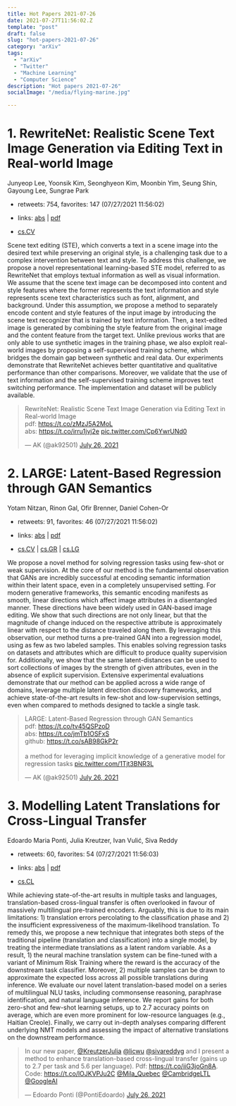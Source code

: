 ```yaml
---
title: Hot Papers 2021-07-26
date: 2021-07-27T11:56:02.Z
template: "post"
draft: false
slug: "hot-papers-2021-07-26"
category: "arXiv"
tags:
  - "arXiv"
  - "Twitter"
  - "Machine Learning"
  - "Computer Science"
description: "Hot papers 2021-07-26"
socialImage: "/media/flying-marine.jpg"

---
```


# 1. RewriteNet: Realistic Scene Text Image Generation via Editing Text in  Real-world Image

Junyeop Lee, Yoonsik Kim, Seonghyeon Kim, Moonbin Yim, Seung Shin, Gayoung Lee, Sungrae Park

- retweets: 754, favorites: 147 (07/27/2021 11:56:02)

- links: [abs](https://arxiv.org/abs/2107.11041) | [pdf](https://arxiv.org/pdf/2107.11041)
- [cs.CV](https://arxiv.org/list/cs.CV/recent)

Scene text editing (STE), which converts a text in a scene image into the desired text while preserving an original style, is a challenging task due to a complex intervention between text and style. To address this challenge, we propose a novel representational learning-based STE model, referred to as RewriteNet that employs textual information as well as visual information. We assume that the scene text image can be decomposed into content and style features where the former represents the text information and style represents scene text characteristics such as font, alignment, and background. Under this assumption, we propose a method to separately encode content and style features of the input image by introducing the scene text recognizer that is trained by text information. Then, a text-edited image is generated by combining the style feature from the original image and the content feature from the target text. Unlike previous works that are only able to use synthetic images in the training phase, we also exploit real-world images by proposing a self-supervised training scheme, which bridges the domain gap between synthetic and real data. Our experiments demonstrate that RewriteNet achieves better quantitative and qualitative performance than other comparisons. Moreover, we validate that the use of text information and the self-supervised training scheme improves text switching performance. The implementation and dataset will be publicly available.

<blockquote class="twitter-tweet"><p lang="en" dir="ltr">RewriteNet: Realistic Scene Text Image Generation via Editing Text in Real-world Image<br>pdf: <a href="https://t.co/zMzJ5A2MoL">https://t.co/zMzJ5A2MoL</a><br>abs: <a href="https://t.co/irru1jvj2e">https://t.co/irru1jvj2e</a> <a href="https://t.co/Cp6YwrUNd0">pic.twitter.com/Cp6YwrUNd0</a></p>&mdash; AK (@ak92501) <a href="https://twitter.com/ak92501/status/1419460645016195077?ref_src=twsrc%5Etfw">July 26, 2021</a></blockquote>
<script async src="https://platform.twitter.com/widgets.js" charset="utf-8"></script>




# 2. LARGE: Latent-Based Regression through GAN Semantics

Yotam Nitzan, Rinon Gal, Ofir Brenner, Daniel Cohen-Or

- retweets: 91, favorites: 46 (07/27/2021 11:56:02)

- links: [abs](https://arxiv.org/abs/2107.11186) | [pdf](https://arxiv.org/pdf/2107.11186)
- [cs.CV](https://arxiv.org/list/cs.CV/recent) | [cs.GR](https://arxiv.org/list/cs.GR/recent) | [cs.LG](https://arxiv.org/list/cs.LG/recent)

We propose a novel method for solving regression tasks using few-shot or weak supervision. At the core of our method is the fundamental observation that GANs are incredibly successful at encoding semantic information within their latent space, even in a completely unsupervised setting. For modern generative frameworks, this semantic encoding manifests as smooth, linear directions which affect image attributes in a disentangled manner. These directions have been widely used in GAN-based image editing. We show that such directions are not only linear, but that the magnitude of change induced on the respective attribute is approximately linear with respect to the distance traveled along them. By leveraging this observation, our method turns a pre-trained GAN into a regression model, using as few as two labeled samples. This enables solving regression tasks on datasets and attributes which are difficult to produce quality supervision for. Additionally, we show that the same latent-distances can be used to sort collections of images by the strength of given attributes, even in the absence of explicit supervision. Extensive experimental evaluations demonstrate that our method can be applied across a wide range of domains, leverage multiple latent direction discovery frameworks, and achieve state-of-the-art results in few-shot and low-supervision settings, even when compared to methods designed to tackle a single task.

<blockquote class="twitter-tweet"><p lang="en" dir="ltr">LARGE: Latent-Based Regression through GAN Semantics<br>pdf: <a href="https://t.co/tv45QSPzoD">https://t.co/tv45QSPzoD</a><br>abs: <a href="https://t.co/jmTb1OSFxS">https://t.co/jmTb1OSFxS</a><br>github: <a href="https://t.co/sAB98GkP2r">https://t.co/sAB98GkP2r</a><br><br>a method for leveraging implicit knowledge of a generative model for regression tasks <a href="https://t.co/1Tjt3BNR3L">pic.twitter.com/1Tjt3BNR3L</a></p>&mdash; AK (@ak92501) <a href="https://twitter.com/ak92501/status/1419458946474070020?ref_src=twsrc%5Etfw">July 26, 2021</a></blockquote>
<script async src="https://platform.twitter.com/widgets.js" charset="utf-8"></script>




# 3. Modelling Latent Translations for Cross-Lingual Transfer

Edoardo Maria Ponti, Julia Kreutzer, Ivan Vulić, Siva Reddy

- retweets: 60, favorites: 54 (07/27/2021 11:56:03)

- links: [abs](https://arxiv.org/abs/2107.11353) | [pdf](https://arxiv.org/pdf/2107.11353)
- [cs.CL](https://arxiv.org/list/cs.CL/recent)

While achieving state-of-the-art results in multiple tasks and languages, translation-based cross-lingual transfer is often overlooked in favour of massively multilingual pre-trained encoders. Arguably, this is due to its main limitations: 1) translation errors percolating to the classification phase and 2) the insufficient expressiveness of the maximum-likelihood translation. To remedy this, we propose a new technique that integrates both steps of the traditional pipeline (translation and classification) into a single model, by treating the intermediate translations as a latent random variable. As a result, 1) the neural machine translation system can be fine-tuned with a variant of Minimum Risk Training where the reward is the accuracy of the downstream task classifier. Moreover, 2) multiple samples can be drawn to approximate the expected loss across all possible translations during inference. We evaluate our novel latent translation-based model on a series of multilingual NLU tasks, including commonsense reasoning, paraphrase identification, and natural language inference. We report gains for both zero-shot and few-shot learning setups, up to 2.7 accuracy points on average, which are even more prominent for low-resource languages (e.g., Haitian Creole). Finally, we carry out in-depth analyses comparing different underlying NMT models and assessing the impact of alternative translations on the downstream performance.

<blockquote class="twitter-tweet"><p lang="en" dir="ltr">In our new paper, <a href="https://twitter.com/KreutzerJulia?ref_src=twsrc%5Etfw">@KreutzerJulia</a> <a href="https://twitter.com/licwu?ref_src=twsrc%5Etfw">@licwu</a> <a href="https://twitter.com/sivareddyg?ref_src=twsrc%5Etfw">@sivareddyg</a>   and I present a method to enhance translation-based cross-lingual transfer (gains up to 2.7 per task and 5.6 per language). Pdf: <a href="https://t.co/iiG3joGn8A">https://t.co/iiG3joGn8A</a>. Code: <a href="https://t.co/lOJKVPJu2C">https://t.co/lOJKVPJu2C</a> <a href="https://twitter.com/Mila_Quebec?ref_src=twsrc%5Etfw">@Mila_Quebec</a> <a href="https://twitter.com/CambridgeLTL?ref_src=twsrc%5Etfw">@CambridgeLTL</a> <a href="https://twitter.com/GoogleAI?ref_src=twsrc%5Etfw">@GoogleAI</a></p>&mdash; Edoardo Ponti (@PontiEdoardo) <a href="https://twitter.com/PontiEdoardo/status/1419645116638183424?ref_src=twsrc%5Etfw">July 26, 2021</a></blockquote>
<script async src="https://platform.twitter.com/widgets.js" charset="utf-8"></script>



